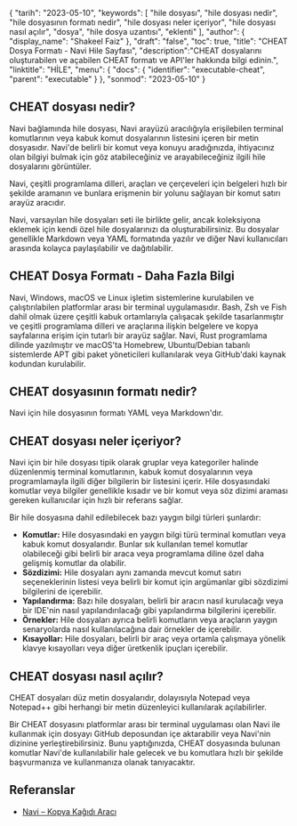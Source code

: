 {
"tarih": "2023-05-10",
  "keywords": [
"hile dosyası",
"hile dosyası nedir",
"hile dosyasının formatı nedir",
"hile dosyası neler içeriyor",
"hile dosyası nasıl açılır",
"dosya",
"hile dosya uzantısı",
"eklenti"
],
  "author": {
"display_name": "Shakeel Faiz"
},
"draft": "false",
"toc": true,
"title": "CHEAT Dosya Formatı - Navi Hile Sayfası",
  "description":"CHEAT dosyalarını oluşturabilen ve açabilen CHEAT formatı ve API'ler hakkında bilgi edinin.",
"linktitle": "HİLE",
  "menu": {
    "docs": {
      "identifier": "executable-cheat",
      "parent": "executable"
}
},
"sonmod": "2023-05-10"
}

## CHEAT dosyası nedir?

Navi bağlamında hile dosyası, Navi arayüzü aracılığıyla erişilebilen terminal komutlarının veya kabuk komut dosyalarının listesini içeren bir metin dosyasıdır. Navi'de belirli bir komut veya konuyu aradığınızda, ihtiyacınız olan bilgiyi bulmak için göz atabileceğiniz ve arayabileceğiniz ilgili hile dosyalarını görüntüler.

Navi, çeşitli programlama dilleri, araçları ve çerçeveleri için belgeleri hızlı bir şekilde aramanın ve bunlara erişmenin bir yolunu sağlayan bir komut satırı arayüz aracıdır.

Navi, varsayılan hile dosyaları seti ile birlikte gelir, ancak koleksiyona eklemek için kendi özel hile dosyalarınızı da oluşturabilirsiniz. Bu dosyalar genellikle Markdown veya YAML formatında yazılır ve diğer Navi kullanıcıları arasında kolayca paylaşılabilir ve dağıtılabilir.

## CHEAT Dosya Formatı - Daha Fazla Bilgi

Navi, Windows, macOS ve Linux işletim sistemlerine kurulabilen ve çalıştırılabilen platformlar arası bir terminal uygulamasıdır. Bash, Zsh ve Fish dahil olmak üzere çeşitli kabuk ortamlarıyla çalışacak şekilde tasarlanmıştır ve çeşitli programlama dilleri ve araçlarına ilişkin belgelere ve kopya sayfalarına erişim için tutarlı bir arayüz sağlar. Navi, Rust programlama dilinde yazılmıştır ve macOS'ta Homebrew, Ubuntu/Debian tabanlı sistemlerde APT gibi paket yöneticileri kullanılarak veya GitHub'daki kaynak kodundan kurulabilir.

## CHEAT dosyasının formatı nedir?

Navi için hile dosyasının formatı YAML veya Markdown'dır.

## CHEAT dosyası neler içeriyor?

Navi için bir hile dosyası tipik olarak gruplar veya kategoriler halinde düzenlenmiş terminal komutlarının, kabuk komut dosyalarının veya programlamayla ilgili diğer bilgilerin bir listesini içerir. Hile dosyasındaki komutlar veya bilgiler genellikle kısadır ve bir komut veya söz dizimi araması gereken kullanıcılar için hızlı bir referans sağlar.

Bir hile dosyasına dahil edilebilecek bazı yaygın bilgi türleri şunlardır:

- **Komutlar:** Hile dosyasındaki en yaygın bilgi türü terminal komutları veya kabuk komut dosyalarıdır. Bunlar sık kullanılan temel komutlar olabileceği gibi belirli bir araca veya programlama diline özel daha gelişmiş komutlar da olabilir.
- **Sözdizimi:** Hile dosyaları aynı zamanda mevcut komut satırı seçeneklerinin listesi veya belirli bir komut için argümanlar gibi sözdizimi bilgilerini de içerebilir.
- **Yapılandırma:** Bazı hile dosyaları, belirli bir aracın nasıl kurulacağı veya bir IDE'nin nasıl yapılandırılacağı gibi yapılandırma bilgilerini içerebilir.
- **Örnekler:** Hile dosyaları ayrıca belirli komutların veya araçların yaygın senaryolarda nasıl kullanılacağına dair örnekler de içerebilir.
- **Kısayollar:** Hile dosyaları, belirli bir araç veya ortamla çalışmaya yönelik klavye kısayolları veya diğer üretkenlik ipuçları içerebilir.

## CHEAT dosyası nasıl açılır?

CHEAT dosyaları düz metin dosyalarıdır, dolayısıyla Notepad veya Notepad++ gibi herhangi bir metin düzenleyici kullanılarak açılabilirler.

Bir CHEAT dosyasını platformlar arası bir terminal uygulaması olan Navi ile kullanmak için dosyayı GitHub deposundan içe aktarabilir veya Navi'nin dizinine yerleştirebilirsiniz. Bunu yaptığınızda, CHEAT dosyasında bulunan komutlar Navi'de kullanılabilir hale gelecek ve bu komutlara hızlı bir şekilde başvurmanıza ve kullanmanıza olanak tanıyacaktır.

## Referanslar
* [Navi – Kopya Kağıdı Aracı](https://ostechnix.com/navi-an-interactive-commandline-cheatsheet-tool/)

